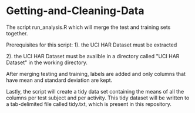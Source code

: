 Getting-and-Cleaning-Data
=========================

The script run_analysis.R which will merge the test and training sets together. 

Prerequisites for this script:
1). the UCI HAR Dataset must be extracted

2). the UCI HAR Dataset must be availble in a directory called "UCI HAR Dataset" in the working directory.

After merging testing and training, labels are added and only columns that have mean and standard deviation are kept.

Lastly, the script will create a tidy data set containing the means of all the columns per test subject and per activity. This tidy dataset will be written to a tab-delimited file called tidy.txt, which is present in this repository.
